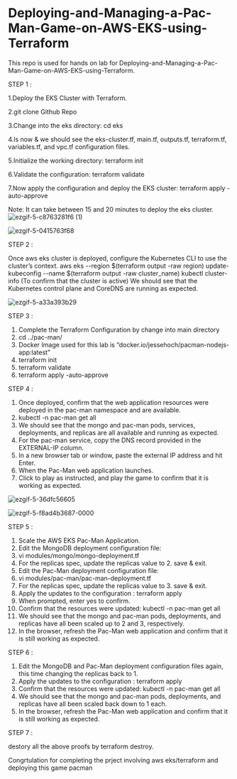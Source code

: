 # Deploying-and-Managing-a-Pac-Man-Game-on-AWS-EKS-using-Terraform
This repo is used for hands on lab for Deploying-and-Managing-a-Pac-Man-Game-on-AWS-EKS-using-Terraform.

STEP 1 :

1.Deploy the EKS Cluster with Terraform.

2.git clone Github Repo

3.Change into the eks directory: cd eks

4.ls now & we should see the eks-cluster.tf, main.tf, outputs.tf, terraform.tf, variables.tf, and vpc.tf configuration files.

5.Initialize the working directory: terraform init

6.Validate the configuration: terraform validate

7.Now apply the configuration and deploy the EKS cluster: terraform apply -auto-approve

Note: It can take between 15 and 20 minutes to deploy the eks cluster.
![ezgif-5-c8763281f6 (1)](https://github.com/bikrantsahoo/Deploy-webapp-with-techstack-terraform-aws--eks/assets/90495596/84e5ba03-0233-4783-b9f4-ab6c032ebabc)

![ezgif-5-0415763f68](https://github.com/bikrantsahoo/Deploy-webapp-with-techstack-terraform-aws--eks/assets/90495596/ea861a39-0a5a-40bd-ae60-93aebc00fdc9)

STEP 2 :

Once aws eks cluster is deployed, configure the Kubernetes CLI to use the cluster’s context.
aws eks --region $(terraform output -raw region) update-kubeconfig --name $(terraform output -raw cluster_name)
kubectl cluster-info (To confirm that the cluster is active)
We should see that the Kubernetes control plane and CoreDNS are running as expected.

![ezgif-5-a33a393b29](https://github.com/bikrantsahoo/Deploy-webapp-with-techstack-terraform-aws--eks/assets/90495596/16709c88-433d-4b6f-84d6-18d311b79d1e)


STEP 3 :

1. Complete the Terraform Configuration by change into main directory
2. cd ../pac-man/
3. Docker Image used for this lab is “docker.io/jessehoch/pacman-nodejs-app:latest”
4. terraform init
5. terraform validate
6. terraform apply -auto-approve

STEP 4 :

1. Once deployed, confirm that the web application resources were deployed in the pac-man namespace and are available.
2. kubectl -n pac-man get all
3. We should see that the mongo and pac-man pods, services, deployments, and replicas are all available and running as expected.
4. For the pac-man service, copy the DNS record provided in the EXTERNAL-IP column.
5. In a new browser tab or window, paste the external IP address and hit Enter.
6. When the Pac-Man web application launches.
7. Click to play as instructed, and play the game to confirm that it is working as expected.

![ezgif-5-36dfc56605](https://github.com/bikrantsahoo/Deploy-webapp-with-techstack-terraform-aws--eks/assets/90495596/4f1cc54a-cf60-4e65-be05-1816a85056e4)

![ezgif-5-f8ad4b3687-0000](https://github.com/bikrantsahoo/Deploy-webapp-with-techstack-terraform-aws--eks/assets/90495596/a9d3626d-fdd3-4564-911b-2f6dec3d5bd1)



STEP 5 :

1. Scale the AWS EKS Pac-Man Application.
2. Edit the MongoDB deployment configuration file:
3. vi modules/mongo/mongo-deployment.tf
4. For the replicas spec, update the replicas value to 2. save & exit.
5. Edit the Pac-Man deployment configuration file:
6. vi modules/pac-man/pac-man-deployment.tf
7. For the replicas spec, update the replicas value to 3. save & exit.
8. Apply the updates to the configuration : terraform apply
9. When prompted, enter yes to confirm.
10. Confirm that the resources were updated: kubectl -n pac-man get all
11. We should see that the mongo and pac-man pods, deployments, and replicas have all been scaled up to 2 and 3, respectively.
12. In the browser, refresh the Pac-Man web application and confirm that it is still working as expected.

STEP 6 :

1. Edit the MongoDB and Pac-Man deployment configuration files again, this time changing the replicas back to 1.
2. Apply the updates to the configuration : terraform apply
3. Confirm that the resources were updated: kubectl -n pac-man get all
4. We should see that the mongo and pac-man pods, deployments, and replicas have all been scaled back down to 1 each.
5. In the browser, refresh the Pac-Man web application and confirm that it is still working as expected.


STEP 7 :

destory all the above proofs by terraform destroy.

Congrtulation for completing the prject involving aws eks/terraform and deploying this game pacman


